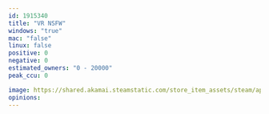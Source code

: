 ```yaml
---
id: 1915340
title: "VR NSFW"
windows: "true"
mac: "false"
linux: false
positive: 0
negative: 0
estimated_owners: "0 - 20000"
peak_ccu: 0

image: https://shared.akamai.steamstatic.com/store_item_assets/steam/apps/1915340/header.jpg?t=1671845527
opinions:
---
```

